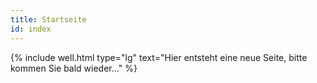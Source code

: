 ```yaml
---
title: Startseite
id: index
---
```


{% include well.html type="lg" text="Hier entsteht eine neue Seite, bitte kommen Sie bald wieder..." %}
